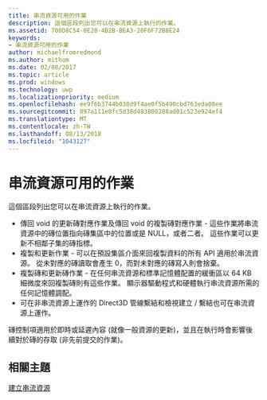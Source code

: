 ```yaml
---
title: 串流資源可用的作業
description: 這個區段列出您可以在串流資源上執行的作業。
ms.assetid: 700D8C54-0E20-4B2B-BEA3-20F6F72B8E24
keywords:
- 串流資源可用的作業
author: michaelfromredmond
ms.author: mithom
ms.date: 02/08/2017
ms.topic: article
ms.prod: windows
ms.technology: uwp
ms.localizationpriority: medium
ms.openlocfilehash: ee9f6b3744b038d9f4ae0f5b490cbd763eda08ee
ms.sourcegitcommit: 897a111e8fc5d38d483800288ad01c523e924ef4
ms.translationtype: MT
ms.contentlocale: zh-TW
ms.lasthandoff: 08/13/2018
ms.locfileid: "1043127"
---
```

# <a name="operations-available-on-streaming-resources"></a>串流資源可用的作業


這個區段列出您可以在串流資源上執行的作業。

-   傳回 void 的更新磚對應作業及傳回 void 的複製磚對應作業 - 這些作業將串流資源中的磚位置指向磚集區中的位置或是 NULL，或者二者。 這些作業可以更新不相鄰子集的磚指標。
-   複製和更新作業 - 可以在預設集區介面來回複製資料的所有 API 適用於串流資源。 從未對應的磚讀取會產生 0，而對未對應的磚寫入則會捨棄。
-   複製磚和更新磚作業 - 在任何串流資源和標準記憶體配置的緩衝區以 64 KB 細微度來回複製磚則有這些作業。 顯示器驅動程式和硬體執行串流資源所需的任何記憶體調配。
-   可在非串流資源上運作的 Direct3D 管線繫結和檢視建立 / 繫結也可在串流資源上運作。

磚控制項適用於即時或延遲內容 (就像一般資源的更新)，並且在執行時會影響後續對於磚的存取 (非先前提交的作業)。

## <a name="span-idrelated-topicsspanrelated-topics"></a><span id="related-topics"></span>相關主題


[建立串流資源](creating-streaming-resources.md)

 

 




